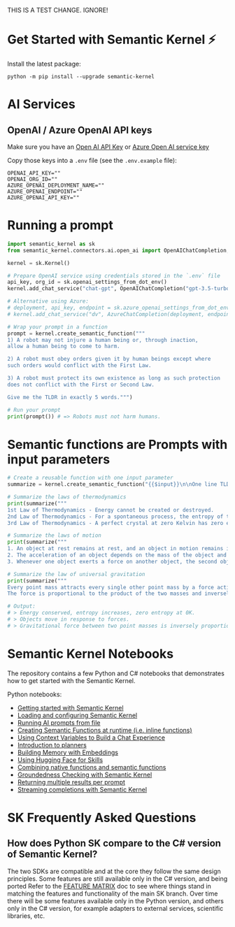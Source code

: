 THIS IS A TEST CHANGE. IGNORE!

# Get Started with Semantic Kernel ⚡

Install the latest package:

    python -m pip install --upgrade semantic-kernel

# AI Services

## OpenAI / Azure OpenAI API keys

Make sure you have an
[Open AI API Key](https://openai.com/api/) or
[Azure Open AI service key](https://learn.microsoft.com/azure/cognitive-services/openai/quickstart?pivots=rest-api)

Copy those keys into a `.env` file (see the `.env.example` file):

```
OPENAI_API_KEY=""
OPENAI_ORG_ID=""
AZURE_OPENAI_DEPLOYMENT_NAME=""
AZURE_OPENAI_ENDPOINT=""
AZURE_OPENAI_API_KEY=""
```

# Running a prompt

```python
import semantic_kernel as sk
from semantic_kernel.connectors.ai.open_ai import OpenAIChatCompletion, AzureChatCompletion

kernel = sk.Kernel()

# Prepare OpenAI service using credentials stored in the `.env` file
api_key, org_id = sk.openai_settings_from_dot_env()
kernel.add_chat_service("chat-gpt", OpenAIChatCompletion("gpt-3.5-turbo", api_key, org_id))

# Alternative using Azure:
# deployment, api_key, endpoint = sk.azure_openai_settings_from_dot_env()
# kernel.add_chat_service("dv", AzureChatCompletion(deployment, endpoint, api_key))

# Wrap your prompt in a function
prompt = kernel.create_semantic_function("""
1) A robot may not injure a human being or, through inaction,
allow a human being to come to harm.

2) A robot must obey orders given it by human beings except where
such orders would conflict with the First Law.

3) A robot must protect its own existence as long as such protection
does not conflict with the First or Second Law.

Give me the TLDR in exactly 5 words.""")

# Run your prompt
print(prompt()) # => Robots must not harm humans.
```

# **Semantic functions** are Prompts with input parameters

```python
# Create a reusable function with one input parameter
summarize = kernel.create_semantic_function("{{$input}}\n\nOne line TLDR with the fewest words.")

# Summarize the laws of thermodynamics
print(summarize("""
1st Law of Thermodynamics - Energy cannot be created or destroyed.
2nd Law of Thermodynamics - For a spontaneous process, the entropy of the universe increases.
3rd Law of Thermodynamics - A perfect crystal at zero Kelvin has zero entropy."""))

# Summarize the laws of motion
print(summarize("""
1. An object at rest remains at rest, and an object in motion remains in motion at constant speed and in a straight line unless acted on by an unbalanced force.
2. The acceleration of an object depends on the mass of the object and the amount of force applied.
3. Whenever one object exerts a force on another object, the second object exerts an equal and opposite on the first."""))

# Summarize the law of universal gravitation
print(summarize("""
Every point mass attracts every single other point mass by a force acting along the line intersecting both points.
The force is proportional to the product of the two masses and inversely proportional to the square of the distance between them."""))

# Output:
# > Energy conserved, entropy increases, zero entropy at 0K.
# > Objects move in response to forces.
# > Gravitational force between two point masses is inversely proportional to the square of the distance between them.
```

# Semantic Kernel Notebooks

The repository contains a few Python and C# notebooks that demonstrates how to
get started with the Semantic Kernel.

Python notebooks:

- [Getting started with Semantic Kernel](./notebooks/00-getting-started.ipynb)
- [Loading and configuring Semantic Kernel](./notebooks/01-basic-loading-the-kernel.ipynb)
- [Running AI prompts from file](./notebooks/02-running-prompts-from-file.ipynb)
- [Creating Semantic Functions at runtime (i.e. inline functions)](./notebooks/03-semantic-function-inline.ipynb)
- [Using Context Variables to Build a Chat Experience](./notebooks/04-context-variables-chat.ipynb)
- [Introduction to planners](./notebooks/05-using-the-planner.ipynb)
- [Building Memory with Embeddings](./notebooks/06-memory-and-embeddings.ipynb)
- [Using Hugging Face for Skills](./notebooks/07-hugging-face-for-skills.ipynb)
- [Combining native functions and semantic functions](./notebooks/08-native-function-inline.ipynb)
- [Groundedness Checking with Semantic Kernel](./notebooks/09-groundedness-checking.ipynb)
- [Returning multiple results per prompt](./notebooks/10-multiple-results-per-prompt.ipynb)
- [Streaming completions with Semantic Kernel](./notebooks/11-streaming-completions.ipynb)

# SK Frequently Asked Questions

## How does Python SK compare to the C# version of Semantic Kernel?

The two SDKs are compatible and at the core they follow the same design principles.
Some features are still available only in the C# version, and being ported
Refer to the [FEATURE MATRIX](../FEATURE_MATRIX.md) doc to see where
things stand in matching the features and functionality of the main SK branch.
Over time there will be some features available only in the Python version, and
others only in the C# version, for example adapters to external services,
scientific libraries, etc.
